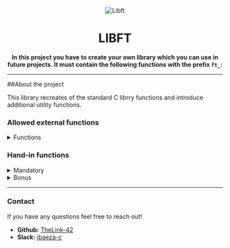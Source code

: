 <div align="center">

![Libft](https://github.com/TheLink-42/42-project-badges/blob/main/badges/libftm.png)

# LIBFT

**In this project you have to create your own library which you can use in future projects.
It must contain the following functions with the prefix `ft_`:**

</div>

---

##About the project

This library recreates of the standard C librry functions and introduce additional utility functions.

### Allowed external functions

<details>
<summary>Functions</summary>

- malloc <stdlib.h>
- free <stdlib.h>
- write <unistd.h>
</details>

### Hand-in functions

<details>
<summary>Mandatory</summary>

- atoi					
- bzero
- isalnum				
- isalpha
- isascii				
- isdigit
- isprint				
- memchr
- memcmp				
- memcpy
- memmove				
- memset
- strchr				
- strlcat
- strlcpy				
- strlen
- strncmp				
- strnstr
- strrchr				
- tolower
- toupper


- strdup
- calloc



Aditional functions:


- ft_substr
- ft_strjoin
- ft_strtrim
- ft_split
- ft_itoa
- ft_strmapi
- ft_striteri
- ft_putchar_fd
- ft_putstr_fd
- ft_putendl_fd
- ft_putnbr_fd
</details>

<details>
<summary>Bonus</summary>

As a bonus, it creates some new functions based on a struct to work as linked lists.

- ft_lstnew
- ft_lstadd_front
- ft_lstadd_back
- ft_lstsize
- ft_lstlast
- ft_lstdelone
- ft_lstclear
- ft_lstiter
- ft_lstmap
</details>

---

### Contact

If you have any questions feel free to reach out!

* **Github:** [TheLink-42](https://github.com/TheLink-42)
* **Slack:** [jbaeza-c](https://42born2code.slack.com/team/U05RS80818A)